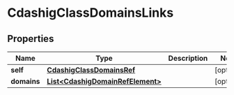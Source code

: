 

# CdashigClassDomainsLinks

## Properties

Name | Type | Description | Notes
------------ | ------------- | ------------- | -------------
**self** | [**CdashigClassDomainsRef**](CdashigClassDomainsRef.md) |  |  [optional]
**domains** | [**List&lt;CdashigDomainRefElement&gt;**](CdashigDomainRefElement.md) |  |  [optional]




